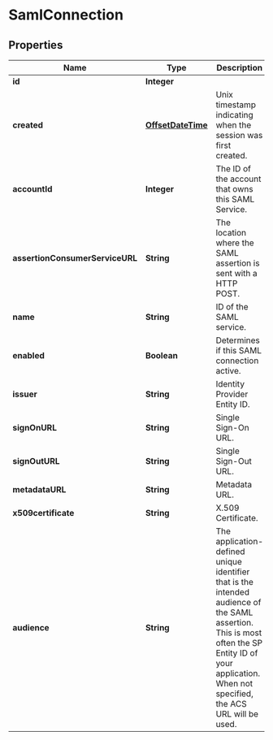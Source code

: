 
# SamlConnection

## Properties
Name | Type | Description | Notes
------------ | ------------- | ------------- | -------------
**id** | **Integer** |  | 
**created** | [**OffsetDateTime**](OffsetDateTime.md) | Unix timestamp indicating when the session was first created. | 
**accountId** | **Integer** | The ID of the account that owns this SAML Service. | 
**assertionConsumerServiceURL** | **String** | The location where the SAML assertion is sent with a HTTP POST. | 
**name** | **String** | ID of the SAML service. | 
**enabled** | **Boolean** | Determines if this SAML connection active. | 
**issuer** | **String** | Identity Provider Entity ID. | 
**signOnURL** | **String** | Single Sign-On URL. | 
**signOutURL** | **String** | Single Sign-Out URL. |  [optional]
**metadataURL** | **String** | Metadata URL. |  [optional]
**x509certificate** | **String** | X.509 Certificate. | 
**audience** | **String** | The application-defined unique identifier that is the intended audience of the SAML assertion.  This is most often the SP Entity ID of your application. When not specified, the ACS URL will be used.  | 



